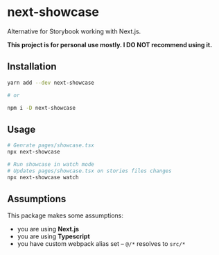 # next-showcase

Alternative for Storybook working with Next.js.

**This project is for personal use mostly. I DO NOT recommend using it.**

## Installation

```bash
yarn add --dev next-showcase

# or

npm i -D next-showcase
```

## Usage

```bash
# Genrate pages/showcase.tsx
npx next-showcase

# Run showcase in watch mode
# Updates pages/showcase.tsx on stories files changes
npx next-showcase watch
```

## Assumptions

This package makes some assumptions:
- you are using **Next.js**
- you are using **Typescript**
- you have custom webpack alias set – `@/*` resolves to `src/*`
